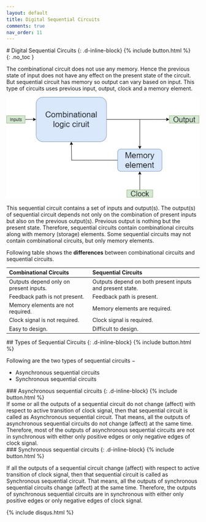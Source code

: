 ```yaml
---
layout: default
title: Digital Sequential Circuits
comments: true
nav_order: 11
---
```


<div class="main-sub-heading" markdown="1">
# Digital Sequential Circuits
{: .d-inline-block}
{% include button.html %}
</div>
{: .no_toc }

The combinational circuit does not use any memory. 
Hence the previous state of input does not have any effect on the present state of the circuit. 
But sequential circuit has memory so output can vary based on input. This type of circuits uses previous input, output, clock and a memory element.

<div style="text-align:center"><img src="../assets/images/sequential_circuit_blockdiagram.jpg" /></div>

This sequential circuit contains a set of inputs and output(s). 
The output(s) of sequential circuit depends not only on the combination of present inputs but also on the previous output(s). 
Previous output is nothing but the present state. 
Therefore, sequential circuits contain combinational circuits along with memory (storage) elements. 
Some sequential circuits may not contain combinational circuits, but only memory elements.

Following table shows the **differences** between combinational circuits and sequential circuits.

|   Combinational Circuits    |    Sequential Circuits     |
|:----------------------------|:---------------------------|
|Outputs depend only on present inputs.|Outputs depend on both present inputs and present state.|
|Feedback path is not present.|Feedback path is present.|
|Memory elements are not required.|Memory elements are required.|
|Clock signal is not required.	|Clock signal is required.|
|Easy to design.|Difficult to design.|


<div class="main-sub-heading" markdown="1">
## Types of Sequential Circuits
{: .d-inline-block}
{% include button.html %}
</div>

Following are the two types of sequential circuits −

* Asynchronous sequential circuits
* Synchronous sequential circuits

<div class="main-sub-heading" markdown="1">
### Asynchronous sequential circuits
{: .d-inline-block}
{% include button.html %}
</div>
If some or all the outputs of a sequential circuit do not change (affect) with respect to active transition of clock signal, then that sequential circuit is called as Asynchronous sequential circuit. That means, all the outputs of asynchronous sequential circuits do not change (affect) at the same time. Therefore, most of the outputs of asynchronous sequential circuits are not in synchronous with either only positive edges or only negative edges of clock signal.

<div class="main-sub-heading" markdown="1">
### Synchronous sequential circuits
{: .d-inline-block}
{% include button.html %}
</div>

If all the outputs of a sequential circuit change (affect) with respect to active transition of clock signal, then that sequential circuit is called as Synchronous sequential circuit. That means, all the outputs of synchronous sequential circuits change (affect) at the same time. Therefore, the outputs of synchronous sequential circuits are in synchronous with either only positive edges or only negative edges of clock signal.


{% include disqus.html %}

